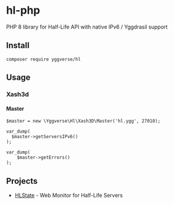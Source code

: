# hl-php

PHP 8 library for Half-Life API with native IPv6 / Yggdrasil support

## Install

`composer require yggverse/hl`

## Usage

### Xash3d

#### Master

```
$master = new \Yggverse\Hl\Xash3D\Master('hl.ygg', 27010);

var_dump(
  $master->getServersIPv6()
);

var_dump(
    $master->getErrors()
);
```

## Projects

* [HLState](https://github.com/YGGverse/HLState) - Web Monitor for Half-Life Servers